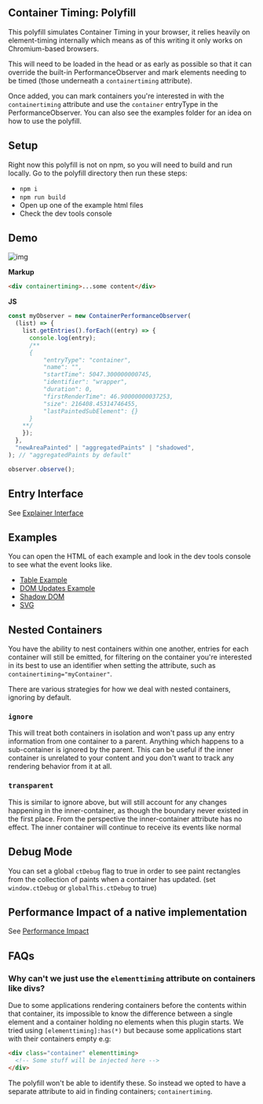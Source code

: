 ## Container Timing: Polyfill

This polyfill simulates Container Timing in your browser, it relies heavily on element-timing internally which means as of this writing it only works on Chromium-based browsers.

This will need to be loaded in the head or as early as possible so that it can override the built-in PerformanceObserver and mark elements needing to be timed (those underneath a `containertiming` attribute).

Once added, you can mark containers you're interested in with the `containertiming` attribute and use the `container` entryType in the PerformanceObserver. You can also see the examples folder for an idea on how to use the polyfill.

## Setup

Right now this polyfill is not on npm, so you will need to build and run locally. Go to the polyfill directory then run these steps:

- `npm i`
- `npm run build`
- Open up one of the example html files
- Check the dev tools console

## Demo

![img](../docs/img/container-timing-demo.gif)

**Markup**

```html
<div containertiming>...some content</div>
```

**JS**

```js
const myObserver = new ContainerPerformanceObserver(
  (list) => {
    list.getEntries().forEach((entry) => {
      console.log(entry);
      /**
      {
          "entryType": "container",
          "name": "",
          "startTime": 5047.300000000745,
          "identifier": "wrapper",
          "duration": 0,
          "firstRenderTime": 46.90000000037253,
          "size": 216408.45314746455,
          "lastPaintedSubElement": {}
      }
    **/
    });
  },
  "newAreaPainted" | "aggregatedPaints" | "shadowed",
); // "aggregatedPaints by default"

observer.observe();
```

## Entry Interface

See [Explainer Interface](../readme.md#performancecontainertiming)

## Examples

You can open the HTML of each example and look in the dev tools console to see what the event looks like.

- [Table Example](./examples/table/table.html)
- [DOM Updates Example](./examples/adding-content/index.html)
- [Shadow DOM](./examples/shadow-dom/index.html)
- [SVG](./examples/svg/index.html)

## Nested Containers

You have the ability to nest containers within one another, entries for each container will still be emitted, for filtering on the container you're interested in its best to use an identifier when setting the attribute, such as `containertiming="myContainer"`.

There are various strategies for how we deal with nested containers, ignoring by default.

### `ignore`

This will treat both containers in isolation and won't pass up any entry information from one container to a parent. Anything which happens to a sub-container is ignored by the parent.
This can be useful if the inner container is unrelated to your content and you don't want to track any rendering behavior from it at all.

### `transparent`

This is similar to ignore above, but will still account for any changes happening in the inner-container, as though the boundary never existed in the first place. From the perspective the inner-container attribute has no effect.
The inner container will continue to receive its events like normal

## Debug Mode

You can set a global `ctDebug` flag to true in order to see paint rectangles from the collection of paints when a container has updated.
(set `window.ctDebug` or `globalThis.ctDebug` to true)

## Performance Impact of a native implementation

See [Performance Impact](./performance-impact.md)

## FAQs

### Why can't we just use the `elementtiming` attribute on containers like divs?

Due to some applications rendering containers before the contents within that container, its impossible to know the difference between a single element and a container holding no elements when this plugin starts. We tried using `[elementtiming]:has(*)` but because some applications start with their containers empty e.g:

```html
<div class="container" elementtiming>
  <!-- Some stuff will be injected here -->
</div>
```

The polyfill won't be able to identify these. So instead we opted to have a separate attribute to aid in finding containers; `containertiming`.

